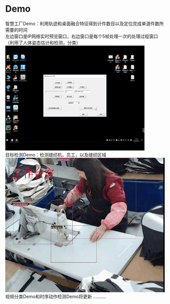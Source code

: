 # Demo
智慧工厂Demo：利用轨迹和桌面融合特征得到计件数目以及定位完成单道件数所需要的时间<br>
左边窗口是IP网络实时预览窗口，右边窗口是每个5帧处理一次的处理过程窗口（利用了人体姿态估计和检测，分类）<br>
![image](https://github.com/CS594398574/Demo/blob/master/demo.gif)
<br>
目标检测Demo：检测缝纫机，员工，以及缝纫区域
![image](https://github.com/CS594398574/Demo/blob/master/detection.gif)
<br>视频分类Demo和时序动作检测Demo将更新
..........
